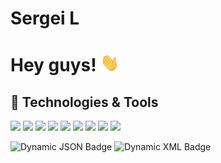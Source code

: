 # Sergei L
# Hey guys! <img src="https://raw.githubusercontent.com/StanGirard/StanGirard/master/wave.gif" width="30px">

## 🔧 Technologies & Tools
![](https://img.shields.io/badge/OS-MacOS-informational?style=flat&logo=Apple&logoColor=white&color=blue)
![](https://img.shields.io/badge/Editor-Visual_Studio_Code-informational?style=flat&logo=visual-studio-code&logoColor=white&color=blue)
![](https://img.shields.io/badge/Code-Python-informational?style=flat&logo=python&logoColor=white&color=blue)
![](https://img.shields.io/badge/Framework-Django-informational?style=flat&logo=django&logoColor=white&color=blue)
![](https://img.shields.io/badge/Framework-Flask-informational?style=flat&logo=flask&logoColor=white&color=blue)
![](https://img.shields.io/badge/Framework-FastAPI-informational?style=flat&logo=fastapi&logoColor=white&color=blue)
![](https://img.shields.io/badge/Shell-Bash-informational?style=flat&logo=gnu-bash&logoColor=white&color=blue)
![](https://img.shields.io/badge/Tools-Docker-informational?style=flat&logo=docker&logoColor=white&color=blue)
![](https://img.shields.io/badge/Tools-Redis-informational?style=flat&logo=redis&logoColor=white&color=blue)



![Dynamic JSON Badge](https://img.shields.io/badge/dynamic/json)
![Dynamic XML Badge](https://img.shields.io/badge/dynamic/xml)
